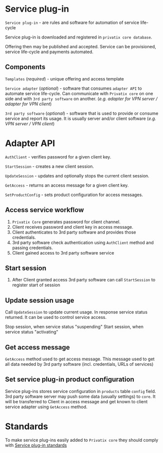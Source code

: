 # Service plug-in

`Service plug-in` - are rules and software for automation of service life-cycle

Service plug-in is downloaded and registered in `privatix core database`.

Offering then may be published and accepted. Service can be provisioned, service life-cycle and payments automated.

## Components

`Templates` (_required_) - unique offering and access template

`Service adapter` (_optional_) - software that consumes `adapter API` to automate service life-cycle. Can communicate with `Privatix core` on one side and with `3rd party software` on another. (_e.g. adapter for VPN server / adapter for VPN client_)

`3rd party software` (_optional_) - software that is used to provide or consume service and report its usage. It is usually server and/or client software (_e.g. VPN server / VPN client_)

# Adapter API

`AuthClient` - verifies password for a given client key.

`StartSession` - creates a new client session.

`UpdateSession` - updates and optionally stops the current client session.

`GetAccess` - returns an access message for a given client key.

`SetProductConfig` - sets product configuration for access messages.

## Access service workflow

1. `Privatix Core` generates password for client channel.
2. Client receives password and client key in access message.
3. Client authenticates to 3rd party software and provides those credentials.
4. 3rd party software check authentication using `AuthClient` method and passing credentials.
5. Client gained access to 3rd party software service

## Start session

1. After Client granted access 3rd party software can call `StartSession` to register start of session

## Update session usage

Call `UpdateSession` to update current usage. In response service status returned. It can be used to control service access.

Stop session, when service status "suspending"
Start session, when service status "activating"

## Get access message

`GetAccess` method used to get access message. This message used to get all data needed by 3rd party software (incl. credentials, URLs of services)

## Set service plug-in product configuration

Service plug-ins stores service configuration in `products` table `config` field. 3rd party software server may push some data (usually settings) to `core`. It will be transferred to Client in access message and get known to client service adapter using `GetAccess` method.

# Standards

To make service plug-ins easily added to `Privatix core` they should comply with [ Service plug-in standards](#service_plug-in_standards)
